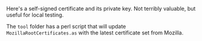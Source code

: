 Here's a self-signed certificate and its private key. Not terribly valuable, but useful for local testing.

The `tool` folder has a perl script that will update `MozillaRootCertificates.as` with the latest certificate set from Mozilla.
